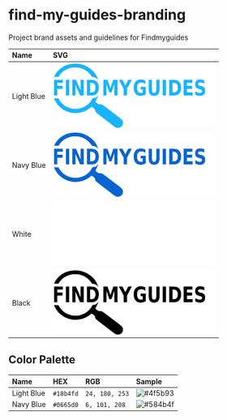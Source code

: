 # find-my-guides-branding

Project brand assets and guidelines for Findmyguides

| Name       | SVG                                                                                                                                               |
|:-----------|:--------------------------------------------------------------------------------------------------------------------------------------------------|
| Light Blue | <a href="svg/fmg_blue_light.svg"><img src="svg/fmg_blue_light.svg" width="320"></a> |
| Navy Blue  | <a href="svg/fmg_blue_navy.svg"><img src="svg/fmg_blue_navy.svg" width="320"></a>   |
| White      | <a href="svg/fmg_white.svg"><img src="svg/fmg_white.svg" width="320"></a>           |
| Black      | <a href="svg/fmg_black.svg"><img src="svg/fmg_black.svg" width="320"></a>           |

Color Palette
-------------

| Name             | HEX       | RGB            | Sample                                              |
|:-----------------|:----------|:---------------|:----------------------------------------------------|
| Light Blue       | `#18b4fd` | `24, 180, 253` | ![#4f5b93](http://placehold.it/60x30/18b4fd/18b4fd) |
| Navy Blue        | `#0665d0` | `6, 101, 208` | ![#584b4f](http://placehold.it/60x30/0665d0/0665d0) |
